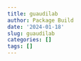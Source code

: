 ```yaml
---
title: guaudilab
author: Package Build
date: '2024-01-18'
slug: guaudilab
categories: []
tags: []
---
```

